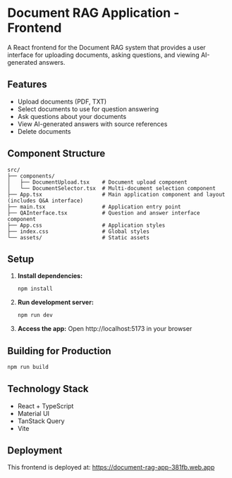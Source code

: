# Document RAG Application - Frontend

A React frontend for the Document RAG system that provides a user interface for uploading documents, asking questions, and viewing AI-generated answers.

## Features

* Upload documents (PDF, TXT)
* Select documents to use for question answering
* Ask questions about your documents
* View AI-generated answers with source references
* Delete documents

## Component Structure

```
src/
├── components/
│   ├── DocumentUpload.tsx    # Document upload component
│   └── DocumentSelector.tsx  # Multi-document selection component
├── App.tsx                   # Main application component and layout (includes Q&A interface)
├── main.tsx                  # Application entry point
├── QAInterface.tsx           # Question and answer interface component
├── App.css                   # Application styles
├── index.css                 # Global styles
└── assets/                   # Static assets
```

## Setup

1. **Install dependencies:**
   ```bash
   npm install
   ```

2. **Run development server:**
   ```bash
   npm run dev
   ```

3. **Access the app:**
   Open http://localhost:5173 in your browser

## Building for Production

```bash
npm run build
```

## Technology Stack

* React + TypeScript
* Material UI
* TanStack Query
* Vite

## Deployment

This frontend is deployed at: https://document-rag-app-381fb.web.app
